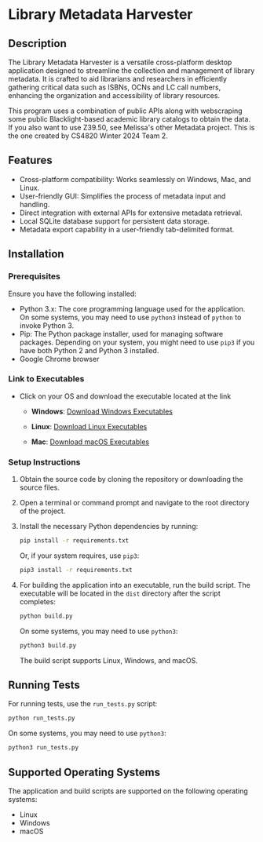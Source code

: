 # Library Metadata Harvester

## Description

The Library Metadata Harvester is a versatile cross-platform desktop application designed to streamline the collection and management of library metadata. It is crafted to aid librarians and researchers in efficiently gathering critical data such as ISBNs, OCNs and LC call numbers, enhancing the organization and accessibility of library resources.

This program uses a combination of public APIs along with webscraping some public Blacklight-based academic library catalogs to obtain the data.  If you also want to use Z39.50, see Melissa's other Metadata project. This is the one created by CS4820 Winter 2024 Team 2.

## Features

- Cross-platform compatibility: Works seamlessly on Windows, Mac, and Linux.
- User-friendly GUI: Simplifies the process of metadata input and handling.
- Direct integration with external APIs for extensive metadata retrieval.
- Local SQLite database support for persistent data storage.
- Metadata export capability in a user-friendly tab-delimited format.

## Installation

### Prerequisites

Ensure you have the following installed:

- Python 3.x: The core programming language used for the application. On some systems, you may need to use `python3` instead of `python` to invoke Python 3.
- Pip: The Python package installer, used for managing software packages. Depending on your system, you might need to use `pip3` if you have both Python 2 and Python 3 installed.
- Google Chrome browser

### Link to Executables
- Click on your OS and download the executable located at the link

   - **Windows**: [Download Windows Executables](https://drive.google.com/drive/folders/1XN9e6EUeQKbHZkrM7AIU404lcs2sS0OE?usp=drive_link)
  
   - **Linux**: [Download Linux Executables](https://drive.google.com/drive/folders/1qbhzticMvkSbts3eexqVF1R1NeaqH9nc?usp=drive_link)
  
   - **Mac**: [Download macOS Executables](https://drive.google.com/drive/folders/1m2Y8I4PRfFwA0lBsBIMksGaQsqv9voxf?usp=drive_link)

### Setup Instructions

1. Obtain the source code by cloning the repository or downloading the source files.
2. Open a terminal or command prompt and navigate to the root directory of the project.
3. Install the necessary Python dependencies by running:

   ```bash
   pip install -r requirements.txt
   ```

   Or, if your system requires, use `pip3`:

   ```bash
   pip3 install -r requirements.txt
   ```

4. For building the application into an executable, run the build script. The executable will be located in the `dist` directory after the script completes:

   ```bash
   python build.py
   ```

   On some systems, you may need to use `python3`:

   ```bash
   python3 build.py
   ```

   The build script supports Linux, Windows, and macOS.

## Running Tests

For running tests, use the `run_tests.py` script:

```bash
python run_tests.py
```

On some systems, you may need to use `python3`:

```bash
python3 run_tests.py
```

## Supported Operating Systems

The application and build scripts are supported on the following operating systems:

- Linux
- Windows
- macOS
